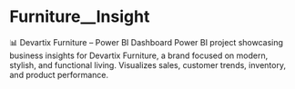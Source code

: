 # Furniture__Insight
📊 Devartix Furniture – Power BI Dashboard Power BI project showcasing business insights for Devartix Furniture, a brand focused on modern, stylish, and functional living. Visualizes sales, customer trends, inventory, and product performance.
